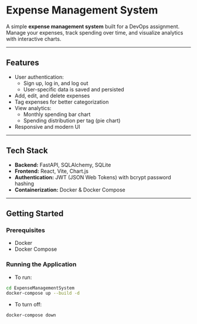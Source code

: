 # Expense Management System

A simple **expense management system** built for a DevOps assignment.  
Manage your expenses, track spending over time, and visualize analytics with interactive charts.

---

## Features

- User authentication:
  - Sign up, log in, and log out
  - User-specific data is saved and persisted
- Add, edit, and delete expenses
- Tag expenses for better categorization
- View analytics:
  - Monthly spending bar chart
  - Spending distribution per tag (pie chart)
- Responsive and modern UI

---

## Tech Stack

- **Backend:** FastAPI, SQLAlchemy, SQLite  
- **Frontend:** React, Vite, Chart.js  
- **Authentication:** JWT (JSON Web Tokens) with bcrypt password hashing  
- **Containerization:** Docker & Docker Compose  

---

## Getting Started

### Prerequisites

- Docker
- Docker Compose

### Running the Application
- To run:
```bash
cd ExpenseManagementSystem
docker-compose up --build -d
```
- To turn off:

```bash
docker-compose down
```